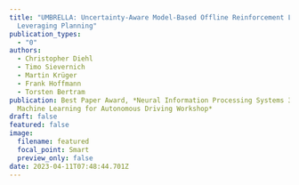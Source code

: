 ```yaml
---
title: "UMBRELLA: Uncertainty-Aware Model-Based Offline Reinforcement Learning
  Leveraging Planning"
publication_types:
  - "0"
authors:
  - Christopher Diehl
  - Timo Sievernich
  - Martin Krüger
  - Frank Hoffmann
  - Torsten Bertram
publication: Best Paper Award, *Neural Information Processing Systems 34 -
  Machine Learning for Autonomous Driving Workshop*
draft: false
featured: false
image:
  filename: featured
  focal_point: Smart
  preview_only: false
date: 2023-04-11T07:48:44.701Z
---
```


